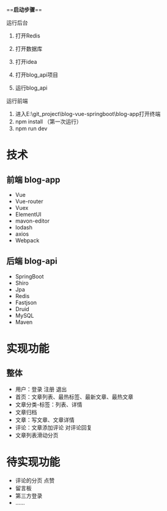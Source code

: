 

==**启动步骤**==

运行后台

1. 打开Redis

2. 打开数据库 

3. 打开idea

4. 打开blog_api项目

5. 运行blog_api

运行前端

1. 进入E:\git_project\blog-vue-springboot\blog-app打开终端
2. npm install （第一次运行）
3. npm run dev







# 技术

## 前端  blog-app

- Vue
- Vue-router
- Vuex
- ElementUI
- mavon-editor
- lodash
- axios
- Webpack

## 后端  blog-api

- SpringBoot
- Shiro
- Jpa
- Redis
- Fastjson
- Druid
- MySQL
- Maven

# 实现功能

## 整体

- 用户：登录 注册 退出
- 首页：文章列表、最热标签、最新文章、最热文章
- 文章分类-标签：列表、详情
- 文章归档
- 文章：写文章、文章详情
- 评论：文章添加评论 对评论回复
- 文章列表滑动分页



# 待实现功能
- 评论的分页 点赞
- 留言板
- 第三方登录
- ......



